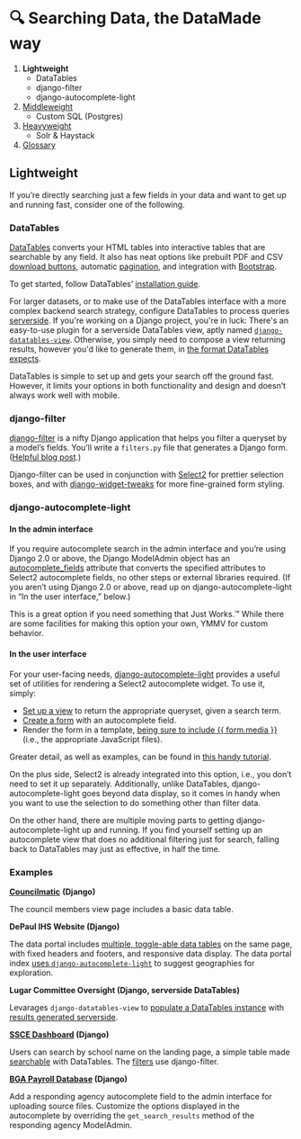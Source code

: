 # 🔍 Searching Data, the DataMade way

1. **Lightweight**
    - DataTables
    - django-filter
    - django-autocomplete-light
2. [Middleweight](02-middleweight.md)
    - Custom SQL (Postgres)
3. [Heavyweight](03-heavyweight.md)
   - Solr & Haystack
4. [Glossary](glossary.md)

## Lightweight

If you’re directly searching just a few fields in your data and want to get up and running fast, consider one of the following.

### DataTables

[DataTables](https://datatables.net/) converts your HTML tables into interactive tables that are searchable by any field. It also has neat options like prebuilt PDF and CSV [download buttons](https://datatables.net/extensions/buttons/examples/initialisation/export.html), automatic [pagination](https://datatables.net/reference/option/paging), and integration with [Bootstrap](https://datatables.net/examples/styling/bootstrap4).

To get started, follow DataTables’ [installation guide](https://datatables.net/manual/installation).

For larger datasets, or to make use of the DataTables interface with a more complex backend search strategy, configure DataTables to process queries [serverside](https://datatables.net/manual/server-side). If you're working on a Django project, you're in luck: There's an easy-to-use plugin for a serverside DataTables view, aptly named [`django-datatables-view`](https://pypi.org/project/django-datatables-view/). Otherwise, you simply need to compose a view returning results, however you'd like to generate them, in [the format DataTables expects](https://datatables.net/manual/server-side#Example-data).

DataTables is simple to set up and gets your search off the ground fast. However, it limits your options in both functionality and design and doesn’t always work well with mobile.

### django-filter

[django-filter](https://django-filter.readthedocs.io/en/master/) is a nifty Django application that helps you filter a queryset by a model’s fields. You’ll write a `filters.py` file that generates a Django form. ([Helpful blog post](https://simpleisbetterthancomplex.com/tutorial/2016/11/28/how-to-filter-querysets-dynamically.html).)

Django-filter can be used in conjunction with [Select2](https://select2.org/) for prettier selection boxes, and with [django-widget-tweaks](https://github.com/jazzband/django-widget-tweaks) for more fine-grained form styling.

### django-autocomplete-light

#### In the admin interface

If you require autocomplete search in the admin interface and you’re using Django 2.0 or above, the Django ModelAdmin object has an [autocomplete_fields](https://docs.djangoproject.com/en/2.1/ref/contrib/admin/#django.contrib.admin.ModelAdmin.autocomplete_fields) attribute that converts the specified attributes to Select2 autocomplete fields, no other steps or external libraries required. (If you aren’t using Django 2.0 or above, read up on django-autocomplete-light in “In the user interface,” below.)

This is a great option if you need something that Just Works.™ While there are some facilities for making this option your own, YMMV for custom behavior.

#### In the user interface

For your user-facing needs, [django-autocomplete-light](https://django-autocomplete-light.readthedocs.io/en/master/index.html) provides a useful set of utilities for rendering a Select2 autocomplete widget. To use it, simply:

* [Set up a view](https://django-autocomplete-light.readthedocs.io/en/master/tutorial.html#create-an-autocomplete-view) to return the appropriate queryset, given a search term.
* [Create a form](https://django-autocomplete-light.readthedocs.io/en/master/tutorial.html#use-the-view-in-a-form-widget) with an autocomplete field.
* Render the form in a template, [being sure to include {{ form.media }}](https://django-autocomplete-light.readthedocs.io/en/master/tutorial.html#using-autocompletes-outside-the-admin) (i.e., the appropriate JavaScript files).

Greater detail, as well as examples, can be found in [this handy tutorial](https://django-autocomplete-light.readthedocs.io/en/master/tutorial.html).

On the plus side, Select2 is already integrated into this option, i.e., you don’t need to set it up separately. Additionally, unlike DataTables, django-autocomplete-light goes beyond data display, so it comes in handy when you want to use the selection to do something other than filter data.

On the other hand, there are multiple moving parts to getting django-autocomplete-light up and running. If you find yourself setting up an autocomplete view that does no additional filtering just for search, falling back to DataTables may just as effective, in half the time.

### Examples

**[Councilmatic](https://github.com/datamade/la-metro-councilmatic/blob/master/lametro/templates/lametro/board_members.html#L165)** **(Django)**

The council members view page includes a basic data table.

**DePaul IHS Website (Django)**

The data portal includes [multiple, toggle-able data tables](https://github.com/datamade/ihs-website-v2/blob/34966e62612b96c18235e46adf6d11d0d465548e/templates/dataportal/datatables_index.html) on the same page, with fixed headers and footers, and responsive data display. The data portal index [uses `django-autocomplete-light`](https://github.com/datamade/ihs-website-v2/pull/276) to suggest geographies for exploration.

**Lugar Committee Oversight (Django, serverside DataTables)**

Levarages `django-datatables-view` to [populate a DataTables instance](https://github.com/datamade/committee-oversight/blob/02a8c9b35ff4f7022a6e133d8c0ddef81a716427/committeeoversightapp/templates/list.html) with [results generated serverside](https://github.com/datamade/committee-oversight/blob/082e64351282c0645117dc44dd46d615ca1f9523/committeeoversightapp/views.py#L73-L105).

**[SSCE Dashboard](https://github.com/datamade/cps-ssce-dashboard) (Django)**

Users can search by school name on the landing page, a simple table made [searchable](https://github.com/datamade/cps-ssce-dashboard/blob/master/cps_app/templates/cps_app/search.html#L123) with DataTables. The [filters](https://github.com/datamade/cps-ssce-dashboard/blob/master/cps_app/filters.py) use django-filter.

**[BGA Payroll Database](https://github.com/datamade/bga-payroll/blob/9de0f4c02fde86038ee109288ab663d64c7fdf7b/data_import/admin.py) (Django)**

Add a responding agency autocomplete field to the admin interface for uploading source files. Customize the options displayed in the autocomplete by overriding the `get_search_results` method of the responding agency ModelAdmin.
